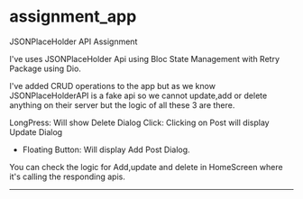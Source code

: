 # assignment_app

JSONPlaceHolder API  Assignment

I've uses JSONPlaceHolder Api using Bloc State Management with Retry Package using Dio.

I've added CRUD operations to the app but as we know JSONPlaceHolderAPI is a fake api so we cannot update,add or delete anything on their server but the logic of all these 3 are there.

LongPress: Will show Delete Dialog
Click: Clicking on Post will display Update Dialog
+ Floating Button: Will display Add Post Dialog.

You can check the logic for Add,update and delete in HomeScreen where it's calling the responding apis.
****